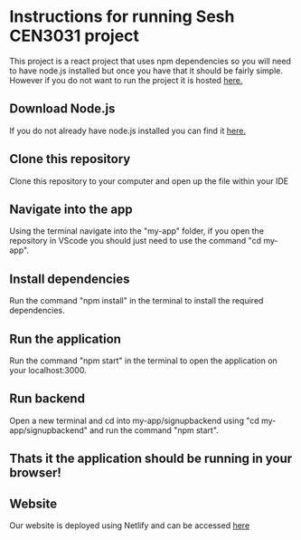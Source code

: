 # Instructions for running Sesh CEN3031 project
This project is a react project that uses npm dependencies so you will need to have node.js installed but once you have that it should be fairly simple.
However if you do not want to run the project it is hosted [here.](https://glittery-bienenstitch-06fdd7.netlify.app/)

## Download Node.js
If you do not already have node.js installed you can find it [here.](https://nodejs.org/en/download/)

## Clone this repository
Clone this repository to your computer and open up the file within your IDE

## Navigate into the app
Using the terminal navigate into the "my-app" folder, if you open the repository in VScode you should just need to use the command "cd my-app".

## Install dependencies
Run the command "npm install" in the terminal to install the required dependencies.

## Run the application
Run the command "npm start" in the terminal to open the application on your localhost:3000.

## Run backend
Open a new terminal and cd into my-app/signupbackend using "cd my-app/signupbackend" and run the command "npm start".

## Thats it the application should be running in your browser!

## Website
Our website is deployed using Netlify and can be accessed [here](https://glittery-bienenstitch-06fdd7.netlify.app/)

